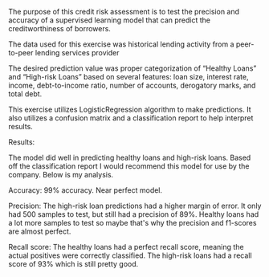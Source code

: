 The purpose of this credit risk assessment is to test the precision and accuracy of a supervised learning model that can predict the creditworthiness of borrowers.

The data used for this exercise was historical lending activity from a peer-to-peer lending services provider

The desired prediction value was proper categorization of “Healthy Loans” and “High-risk Loans” based on several features: loan size, interest rate, income, debt-to-income ratio, number of accounts, derogatory marks, and total debt.

This exercise utilizes LogisticRegression algorithm to make predictions. It also utilizes a confusion matrix and a classification report to help interpret results.

Results:

The model did well in predicting healthy loans and high-risk loans. Based off the classification report I would recommend this model for use by the company. Below is my analysis.

Accuracy: 99% accuracy. Near perfect model.

Precision: The high-risk loan predictions had a higher margin of error. It only had 500 samples to test, but still had a precision of 89%. Healthy loans had a lot more samples to test so maybe that's why the precision and f1-scores are almost perfect. 

Recall score: The healthy loans had a perfect recall score, meaning the actual positives were correctly classified. The high-risk loans had a recall score of 93% which is still pretty good.
